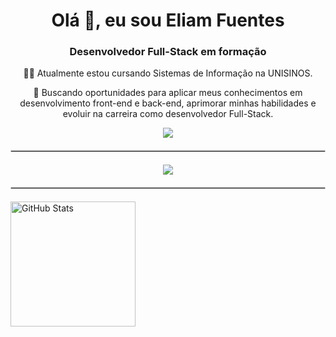 <h1 align="center">Olá 👋, eu sou Eliam Fuentes</h1>
<h3 align="center">Desenvolvedor Full-Stack em formação</h3>
<p align="center"> 👨‍🎓 Atualmente estou cursando Sistemas de Informação na UNISINOS.</p> 
<p align="center"> 🚀 Buscando oportunidades para aplicar meus conhecimentos em desenvolvimento front-end e back-end, aprimorar minhas habilidades e evoluir na carreira como desenvolvedor Full-Stack.</p> 

<div align="center">
  <a href="https://www.linkedin.com/in/eliamfuentes/" target="_blank">
    <img src="https://img.shields.io/badge/LinkedIn-0077B5?style=for-the-badge&logo=linkedin&logoColor=white" />
  </a>
</div>

<hr style="border: 1px solid #ccc; margin: 20px 0;">

<p align="center">
  <a href="https://skillicons.dev">
    <img src="https://skillicons.dev/icons?i=html,css,javascript,typescript,java,react,nextjs,tailwind,jest,git,figma" />
  </a>
</p>

<hr style="border: 1px solid #ccc; margin: 20px 0;">

<p>
  <!--<img 
    align="left" 
    alt="GitHub Stats" 
    height="200" 
    style="padding-right: 10px;" 
   src="https://github-readme-stats.vercel.app/api?username=EliamFuentes&show_icons=true&theme=tokyonight&include_all_commits=true&locale=pt-br" 
  />-->

<img 
      align="left" 
      alt="GitHub Stats" 
      height="200" 
      src="https://github-readme-stats.vercel.app/api/top-langs/?username=EliamFuentes&theme=tokyonight&layout=compact&custom_title=Tecnologias&langs_count=9" 
  />

</p>
